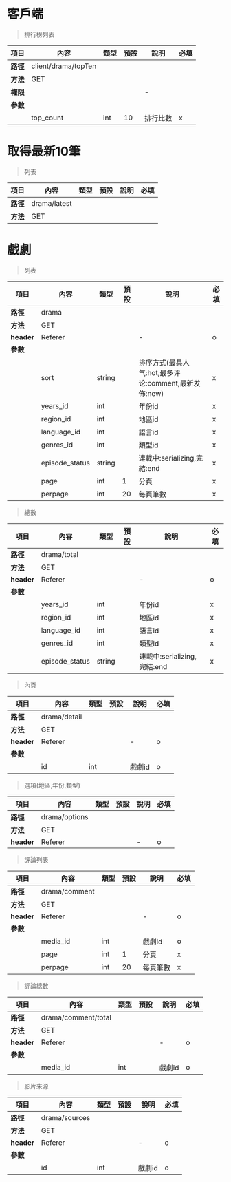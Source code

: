 # 客戶端

> 排行榜列表

| 項目        | 內容                  | 類型  | 預設  | 說明   | 必填  |
| --------- | ------------------- | --- | --- | ---- | --- |
| <b>路徑</b> | client/drama/topTen |     |     |      |     |
| <b>方法</b> | GET                 |     |     |      |     |
| <b>權限</b> |                     |     |     | -    |     |
| <b>參數</b> |                     |     |     |      |     |
|           | top_count           | int | 10  | 排行比數 | x   |
# 取得最新10筆

> 列表

| 項目         | 內容                         | 類型         | 預設         | 說明                  | 必填  |
|-------------|-----------------------------|--------------|--------------|---------------------|-------|
| <b>路徑</b>  |drama/latest        |              |              |                     |      |
| <b>方法</b>  | GET                         |              |              |                     |      |


# 戲劇

> 列表

| 項目         | 內容                         | 類型         | 預設         | 說明                  | 必填  |
|-------------|-----------------------------|--------------|--------------|---------------------|-------|
| <b>路徑</b>  |drama       |              |              |                     |      |
| <b>方法</b>  | GET                         |              |              |                     |      |
| <b>header</b>|Referer     |              |              |          -          |     o |
| <b>參數</b>  |                             |              |              |                     |      |
|             |sort                        | string       |              |    排序方式(最具人气:hot,最多评论:comment,最新发佈:new)              |  x   |
|             |years_id                      | int          |            |  年份id             |  x  |
|             |region_id                      | int          |            |  地區id             |   x  |
|             |language_id                      | int          |            |  語言id             |   x  |
|             |genres_id                      | int          |            |  類型id             |   x  |
|             |episode_status                 | string          |            |  連載中:serializing,完結:end             |   x  |
|             |page                         | int          |       1      |  分頁                |  x   |
|             |perpage                      | int          |      20      |  每頁筆數             |   x  |


> 總數

| 項目         | 內容                         | 類型         | 預設         | 說明                  | 必填  |
|-------------|-----------------------------|--------------|--------------|---------------------|-------|
| <b>路徑</b>  |drama/total       |              |              |                     |      |
| <b>方法</b>  | GET                         |              |              |                     |      |
| <b>header</b>|Referer     |              |              |          -          |     o |
| <b>參數</b>  |                             |              |              |                     |      |
|             |years_id                      | int          |            |  年份id             |  x  |
|             |region_id                      | int          |            |  地區id             |   x  |
|             |language_id                      | int          |            |  語言id             |   x  |
|             |genres_id                      | int          |            |  類型id             |   x  |
|             |episode_status                 | string          |            |  連載中:serializing,完結:end             |   x  |


> 內頁

| 項目         | 內容                         | 類型         | 預設         | 說明                  | 必填  |
|-------------|-----------------------------|--------------|--------------|---------------------|-------|
| <b>路徑</b>  |drama/detail       |              |              |                     |      |
| <b>方法</b>  | GET                         |              |              |                     |      |
| <b>header</b>|Referer     |              |              |          -          |     o |
| <b>參數</b>  |                             |              |              |                     |      |
|             |id                        | int       |              |   戲劇id     |  o   |





> 選項(地區,年份,類型)

| 項目         | 內容                         | 類型         | 預設         | 說明                  | 必填  |
|-------------|-----------------------------|--------------|--------------|---------------------|-------|
| <b>路徑</b>  |drama/options       |              |              |                     |      |
| <b>方法</b>  | GET                         |              |              |                     |      |
| <b>header</b>|Referer     |              |              |          -          |     o |


> 評論列表

| 項目         | 內容                         | 類型         | 預設         | 說明                  | 必填  |
|-------------|-----------------------------|--------------|--------------|---------------------|-------|
| <b>路徑</b>  |drama/comment       |              |              |                     |      |
| <b>方法</b>  | GET                         |              |              |                     |      |
| <b>header</b>|Referer     |              |              |          -          |     o |
| <b>參數</b>  |                             |              |              |                     |      |
|             |media_id                        | int       |              |   戲劇id     |  o   |
|             |page                         | int          |       1      |  分頁                |  x   |
|             |perpage                      | int          |      20      |  每頁筆數             |   x  |



> 評論總數

| 項目         | 內容                         | 類型         | 預設         | 說明                  | 必填  |
|-------------|-----------------------------|--------------|--------------|---------------------|-------|
| <b>路徑</b>  |drama/comment/total       |              |              |                     |      |
| <b>方法</b>  | GET                         |              |              |                     |      |
| <b>header</b>|Referer     |              |              |          -          |     o |
| <b>參數</b>  |                             |              |              |                     |      |
|             |media_id                        | int       |              |   戲劇id     |  o   |


> 影片來源

| 項目         | 內容                         | 類型         | 預設         | 說明                  | 必填  |
|-------------|-----------------------------|--------------|--------------|---------------------|-------|
| <b>路徑</b>  |drama/sources       |              |              |                     |      |
| <b>方法</b>  | GET                         |              |              |                     |      |
| <b>header</b>|Referer     |              |              |          -          |     o |
| <b>參數</b>  |                             |              |              |                     |      |
|             |id                        | int       |              |   戲劇id     |  o   |

